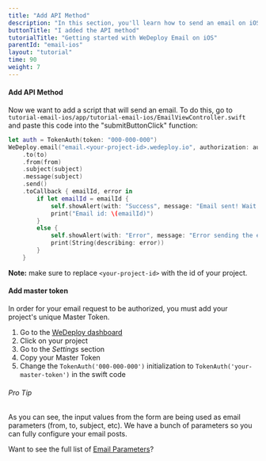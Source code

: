 ```yaml
---
title: "Add API Method"
description: "In this section, you'll learn how to send an email on iOS using the WeDeploy API Client."
buttonTitle: "I added the API method"
tutorialTitle: "Getting started with WeDeploy Email on iOS"
parentId: "email-ios"
layout: "tutorial"
time: 90
weight: 7
---
```


#### Add API Method

Now we want to add a script that will send an email. To do this, go to `tutorial-email-ios/app/tutorial-email-ios/EmailViewController.swift` and paste this code into the "submitButtonClick" function:

```swift
let auth = TokenAuth(token: "000-000-000")
WeDeploy.email("email.<your-project-id>.wedeploy.io", authorization: auth)
	.to(to)
	.from(from)
	.subject(subject)
	.message(subject)
	.send()
	.toCallback { emailId, error in
		if let emailId = emailId {
			self.showAlert(with: "Success", message: "Email sent! Wait a little bit until it arrives :)")
			print("Email id: \(emailId)")
		}
		else {
			self.showAlert(with: "Error", message: "Error sending the email")
			print(String(describing: error))
		}
	}
```

**Note:** make sure to replace `<your-project-id>` with the id of your project.

#### Add master token

In order for your email request to be authorized, you must add your project's unique Master Token.

1. Go to the <a href="http://dashboard.wedeploy.com" target="_blank">WeDeploy dashboard</a>
2. Click on your project
3. Go to the _Settings_ section
4. Copy your Master Token
5. Change the `TokenAuth('000-000-000')` initialization to `TokenAuth('your-master-token')` in the swift code

<aside>

###### <span class="icon-16-star"></span> Pro Tip

As you can see, the input values from the form are being used as email parameters (from, to, subject, etc). We have a bunch of parameters so you can fully configure your email posts.

Want to see the full list of <a href="http://wedeploy.com/docs/email/sending-email.html" target="_blank">Email Parameters</a>?

</aside>
